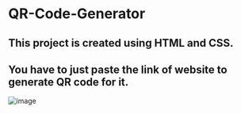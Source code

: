 # QR-Code-Generator
## This project is created using HTML and CSS.
## You have to just paste the link of website to generate QR code for it.
![image](https://github.com/Ankushnarwade07/QR-Code-Generator/assets/124655150/b8ea1c97-7fc7-41b6-9f07-71fcda630fcf)
